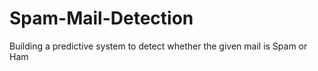 # Spam-Mail-Detection

Building a predictive system to detect whether the given mail is Spam or Ham
